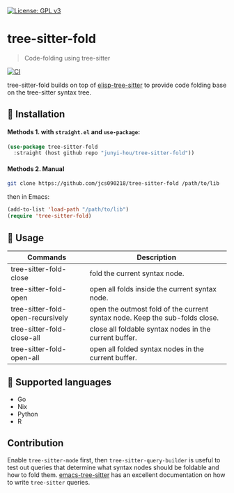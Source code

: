[![License: GPL v3](https://img.shields.io/badge/License-GPL%20v3-blue.svg)](https://www.gnu.org/licenses/gpl-3.0)

# tree-sitter-fold
> Code-folding using tree-sitter

[![CI](https://github.com/jcs090218/tree-sitter-fold/actions/workflows/test.yml/badge.svg)](https://github.com/jcs090218/tree-sitter-fold/actions/workflows/test.yml)

tree-sitter-fold builds on top of [elisp-tree-sitter](https://github.com/emacs-tree-sitter/elisp-tree-sitter)
to provide code folding base on the tree-sitter syntax tree.

## :floppy_disk: Installation

#### Methods 1. with `straight.el` and `use-package`:

```el
(use-package tree-sitter-fold
  :straight (host github repo "junyi-hou/tree-sitter-fold"))
```

#### Methods 2. Manual

```sh
git clone https://github.com/jcs090218/tree-sitter-fold /path/to/lib
```

then in Emacs:

```el
(add-to-list 'load-path "/path/to/lib")
(require 'tree-sitter-fold)
```

## :card_index: Usage

| Commands                          | Description                                                                 |
|-----------------------------------|-----------------------------------------------------------------------------|
| tree-sitter-fold-close            | fold the current syntax node.                                               |
| tree-sitter-fold-open             | open all folds inside the current syntax node.                              |
| tree-sitter-fold-open-recursively | open the outmost fold of the current syntax node. Keep the sub-folds close. |
| tree-sitter-fold-close-all        | close all foldable syntax nodes in the current buffer.                      |
| tree-sitter-fold-open-all         | open all folded syntax nodes in the current buffer.                         |

## :hammer: Supported languages

* Go
* Nix
* Python
* R

## Contribution

Enable `tree-sitter-mode` first, then `tree-sitter-query-builder` is useful to test
out queries that determine what syntax nodes should be foldable and how to fold
them. [emacs-tree-sitter](https://ubolonton.github.io/emacs-tree-sitter/syntax-highlighting/queries/)
has an excellent documentation on how to write `tree-sitter` queries.
